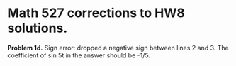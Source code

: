 # Math 527 corrections to HW8 solutions.

**Problem 1d.** Sign error: dropped a negative sign between lines 2 and 3. The coefficient of sin 5t in the answer should be -1/5.
